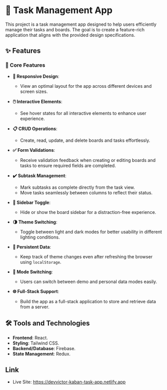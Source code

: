# 📝 Task Management App

This project is a task management app designed to help users efficiently manage their tasks and boards. The goal is to create a feature-rich application that aligns with the provided design specifications.

## ✨ Features

### 🌟 Core Features

- **📱 Responsive Design**:

  - View an optimal layout for the app across different devices and screen sizes.

- **🖱️ Interactive Elements**:

  - See hover states for all interactive elements to enhance user experience.

- **📋 CRUD Operations**:

  - Create, read, update, and delete boards and tasks effortlessly.

- **✅ Form Validations**:

  - Receive validation feedback when creating or editing boards and tasks to ensure required fields are completed.

- **✔️ Subtask Management**:

  - Mark subtasks as complete directly from the task view.
  - Move tasks seamlessly between columns to reflect their status.

- **📂 Sidebar Toggle**:

  - Hide or show the board sidebar for a distraction-free experience.

- **🌗 Theme Switching**:

  - Toggle between light and dark modes for better usability in different lighting conditions.

- **💾 Persistent Data**:

  - Keep track of theme changes even after refreshing the browser using `localStorage`.

- **📳 Mode Switching**:

  - Users can switch between demo and personal data modes easily.

- **🌐 Full-Stack Support**:
  - Build the app as a full-stack application to store and retrieve data from a server.

## 🛠️ Tools and Technologies

- **Frontend**: React.
- **Styling**: Tailwind CSS.
- **Backend/Database**: Firebase.
- **State Management**: Redux.

## Link

- Live Site: https://devvictor-kaban-task-app.netlify.app
